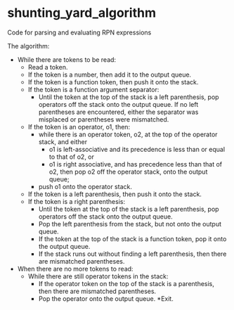 # shunting_yard_algorithm
Code for parsing and evaluating RPN expressions

The algorithm:
*   While there are tokens to be read:
    *   Read a token.
    *   If the token is a number, then add it to the output queue.
    *   If the token is a function token, then push it onto the stack.
    *   If the token is a function argument separator:
        *   Until the token at the top of the stack is a left parenthesis, pop operators off the stack onto the output queue. If no left parentheses are encountered, either the separator was misplaced or parentheses were mismatched.
    *   If the token is an operator, o1, then:
        *   while there is an operator token, o2, at the top of the operator stack, and either
            *   o1 is left-associative and its precedence is less than or equal to that of o2, or
            *   o1 is right associative, and has precedence less than that of o2,
        then pop o2 off the operator stack, onto the output queue;
        *   push o1 onto the operator stack.
    *   If the token is a left parenthesis, then push it onto the stack.
    *   If the token is a right parenthesis:
        *   Until the token at the top of the stack is a left parenthesis, pop operators off the stack onto the output queue.
        *   Pop the left parenthesis from the stack, but not onto the output queue.
        *   If the token at the top of the stack is a function token, pop it onto the output queue.
        *   If the stack runs out without finding a left parenthesis, then there are mismatched parentheses.
*   When there are no more tokens to read:
    *   While there are still operator tokens in the stack:
        *   If the operator token on the top of the stack is a parenthesis, then there are mismatched parentheses.
        *   Pop the operator onto the output queue.
*Exit.